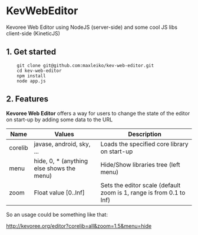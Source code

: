 KevWebEditor
==============

Kevoree Web Editor using NodeJS (server-side) and some cool JS libs client-side (KineticJS)

## 1. Get started
        git clone git@github.com:maxleiko/kev-web-editor.git
        cd kev-web-editor
        npm install
        node app.js

## 2. Features
**Kevoree Web Editor** offers a way for users to change the state of the editor on start-up by adding some data to the URL

<table>
  <thead>
    <tr>
      <th>Name</th>
      <th>Values</th>
      <th>Description</th>
    </tr>
  </thead>
  <tr>
    <td>corelib</td>
    <td>javase, android, sky, ...</td>
    <td>Loads the specified core library on start-up</td>
  </tr>
  <tr>
    <td>menu</td>
    <td>hide, 0, * (anything else shows the menu)</td>
    <td>Hide/Show libraries tree (left menu)</td>
  </tr>
  <tr>
    <td>zoom</td>
    <td>Float value [0..Inf]</td>
    <td>Sets the editor scale (default zoom is 1, range is from 0.1 to Inf)</td>
  </tr>
</table>

So an usage could be something like that:

http://kevoree.org/editor?corelib=all&zoom=1.5&menu=hide
